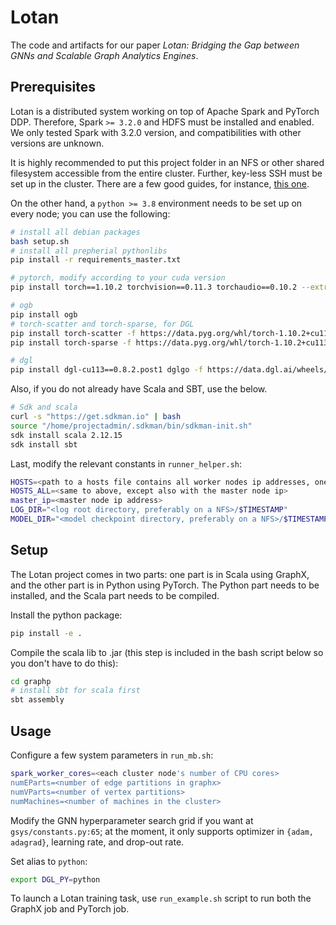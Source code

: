 # Lotan

The code and artifacts for our paper *Lotan: Bridging the Gap between GNNs and Scalable Graph Analytics Engines*.

## Prerequisites

Lotan is a distributed system working on top of Apache Spark and PyTorch DDP. Therefore, Spark `>= 3.2.0` and HDFS must be installed and enabled. We only tested Spark with 3.2.0 version, and compatibilities with other versions are unknown.

It is highly recommended to put this project folder in an NFS or other shared filesystem accessible from the entire cluster. Further, key-less SSH must be set up in the cluster. There are a few good guides, for instance, [this one](https://kb.rice.edu/page.php?id=108596).

On the other hand, a `python >= 3.8` environment needs to be set up on every node; you can use the following:

```bash
# install all debian packages
bash setup.sh
# install all prepherial pythonlibs
pip install -r requirements_master.txt

# pytorch, modify according to your cuda version
pip install torch==1.10.2 torchvision==0.11.3 torchaudio==0.10.2 --extra-index-url https://download.pytorch.org/whl/cu113

# ogb
pip install ogb
# torch-scatter and torch-sparse, for DGL
pip install torch-scatter -f https://data.pyg.org/whl/torch-1.10.2+cu113.html
pip install torch-sparse -f https://data.pyg.org/whl/torch-1.10.2+cu113.html

# dgl
pip install dgl-cu113==0.8.2.post1 dglgo -f https://data.dgl.ai/wheels/repo.html
```

Also, if you do not already have Scala and SBT, use the below.

```bash
# Sdk and scala
curl -s "https://get.sdkman.io" | bash
source "/home/projectadmin/.sdkman/bin/sdkman-init.sh"
sdk install scala 2.12.15
sdk install sbt
```

Last, modify the relevant constants in `runner_helper.sh`:

```bash
HOSTS=<path to a hosts file contains all worker nodes ip addresses, one ip per line>
HOSTS_ALL=<same to above, except also with the master node ip>
master_ip=<master node ip address>
LOG_DIR="<log root directory, preferably on a NFS>/$TIMESTAMP"
MODEL_DIR="<model checkpoint directory, preferably on a NFS>/$TIMESTAMP"
```


## Setup
The Lotan project comes in two parts: one part is in Scala using GraphX, and the other part is in Python using PyTorch. The Python part needs to be installed, and the Scala part needs to be compiled. 

Install the python package:

```bash
pip install -e .
```

Compile the scala lib to .jar (this step is included in the bash script below so you don't have to do this):

```bash
cd graphp
# install sbt for scala first
sbt assembly
```

## Usage

Configure a few system parameters in `run_mb.sh`: 

```bash
spark_worker_cores=<each cluster node's number of CPU cores>
numEParts=<number of edge partitions in graphx>
numVParts=<number of vertex partitions>
numMachines=<number of machines in the cluster>
```
Modify the GNN hyperparameter search grid if you want at `gsys/constants.py:65`; at the moment, it only supports optimizer in `{adam, adagrad}`, learning rate, and drop-out rate.

Set alias to `python`:

```bash
export DGL_PY=python
```

To launch a Lotan training task, use `run_example.sh` script to run both the GraphX job and PyTorch job. 